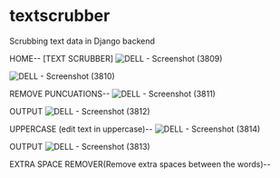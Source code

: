 # textscrubber
Scrubbing text data in Django backend 



HOME-- [TEXT SCRUBBER]
![DELL - Screenshot (3809)](https://user-images.githubusercontent.com/47920126/112750294-78172e80-8fe5-11eb-99fb-9bcdf589a85f.png)

![DELL - Screenshot (3810)](https://user-images.githubusercontent.com/47920126/112750302-7d747900-8fe5-11eb-9511-35ed97933611.png)


REMOVE PUNCUATIONS--
![DELL - Screenshot (3811)](https://user-images.githubusercontent.com/47920126/112750326-a85ecd00-8fe5-11eb-8872-c59c0a1aa474.png)

OUTPUT
![DELL - Screenshot (3812)](https://user-images.githubusercontent.com/47920126/112750327-a98ffa00-8fe5-11eb-9b54-9a1d02fd4c1f.png)


UPPERCASE (edit text in uppercase)--
![DELL - Screenshot (3814)](https://user-images.githubusercontent.com/47920126/112750358-cb897c80-8fe5-11eb-9fc8-34a9fc7644b4.png)

OUTPUT
![DELL - Screenshot (3813)](https://user-images.githubusercontent.com/47920126/112750359-ccbaa980-8fe5-11eb-9c81-ad7293fd7d33.png)


EXTRA SPACE REMOVER(Remove extra spaces between the words)--





